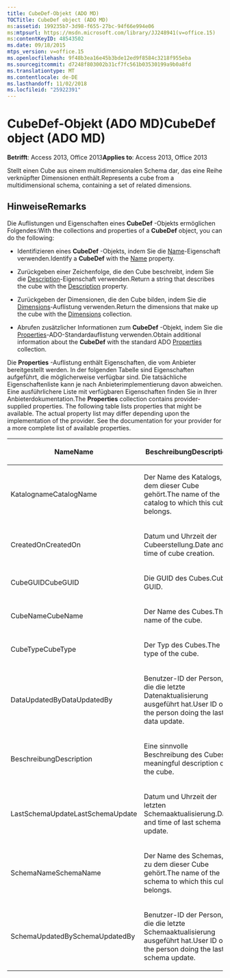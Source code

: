 ```yaml
---
title: CubeDef-Objekt (ADO MD)
TOCTitle: CubeDef object (ADO MD)
ms:assetid: 199235b7-3d98-f655-27bc-94f66e994e06
ms:mtpsurl: https://msdn.microsoft.com/library/JJ248941(v=office.15)
ms:contentKeyID: 48543502
ms.date: 09/18/2015
mtps_version: v=office.15
ms.openlocfilehash: 9f48b3ea16e45b3bde12ed9f8584c3218f955eba
ms.sourcegitcommit: d7248f803002b31cf7fc561b03530199a9b0a8fd
ms.translationtype: MT
ms.contentlocale: de-DE
ms.lasthandoff: 11/02/2018
ms.locfileid: "25922391"
---
```

# <a name="cubedef-object-ado-md"></a><span data-ttu-id="068f7-102">CubeDef-Objekt (ADO MD)</span><span class="sxs-lookup"><span data-stu-id="068f7-102">CubeDef object (ADO MD)</span></span>


<span data-ttu-id="068f7-103">**Betrifft**: Access 2013, Office 2013</span><span class="sxs-lookup"><span data-stu-id="068f7-103">**Applies to**: Access 2013, Office 2013</span></span>

<span data-ttu-id="068f7-104">Stellt einen Cube aus einem multidimensionalen Schema dar, das eine Reihe verknüpfter Dimensionen enthält.</span><span class="sxs-lookup"><span data-stu-id="068f7-104">Represents a cube from a multidimensional schema, containing a set of related dimensions.</span></span>

## <a name="remarks"></a><span data-ttu-id="068f7-105">Hinweise</span><span class="sxs-lookup"><span data-stu-id="068f7-105">Remarks</span></span>

<span data-ttu-id="068f7-106">Die Auflistungen und Eigenschaften eines **CubeDef** -Objekts ermöglichen Folgendes:</span><span class="sxs-lookup"><span data-stu-id="068f7-106">With the collections and properties of a **CubeDef** object, you can do the following:</span></span>

  - <span data-ttu-id="068f7-107">Identifizieren eines **CubeDef** -Objekts, indem Sie die [Name](name-property-ado-md.md)-Eigenschaft verwenden.</span><span class="sxs-lookup"><span data-stu-id="068f7-107">Identify a **CubeDef** with the [Name](name-property-ado-md.md) property.</span></span>

  - <span data-ttu-id="068f7-108">Zurückgeben einer Zeichenfolge, die den Cube beschreibt, indem Sie die [Description](description-property-ado-md.md)-Eigenschaft verwenden.</span><span class="sxs-lookup"><span data-stu-id="068f7-108">Return a string that describes the cube with the [Description](description-property-ado-md.md) property.</span></span>

  - <span data-ttu-id="068f7-109">Zurückgeben der Dimensionen, die den Cube bilden, indem Sie die [Dimensions](dimensions-collection-ado-md.md)-Auflistung verwenden.</span><span class="sxs-lookup"><span data-stu-id="068f7-109">Return the dimensions that make up the cube with the [Dimensions](dimensions-collection-ado-md.md) collection.</span></span>

  - <span data-ttu-id="068f7-110">Abrufen zusätzlicher Informationen zum **CubeDef** -Objekt, indem Sie die [Properties](properties-collection-ado.md)-ADO-Standardauflistung verwenden.</span><span class="sxs-lookup"><span data-stu-id="068f7-110">Obtain additional information about the **CubeDef** with the standard ADO [Properties](properties-collection-ado.md) collection.</span></span>

<span data-ttu-id="068f7-p101">Die **Properties** -Auflistung enthält Eigenschaften, die vom Anbieter bereitgestellt werden. In der folgenden Tabelle sind Eigenschaften aufgeführt, die möglicherweise verfügbar sind. Die tatsächliche Eigenschaftenliste kann je nach Anbieterimplementierung davon abweichen. Eine ausführlichere Liste mit verfügbaren Eigenschaften finden Sie in Ihrer Anbieterdokumentation.</span><span class="sxs-lookup"><span data-stu-id="068f7-p101">The **Properties** collection contains provider-supplied properties. The following table lists properties that might be available. The actual property list may differ depending upon the implementation of the provider. See the documentation for your provider for a more complete list of available properties.</span></span>

<table>
<colgroup>
<col style="width: 50%" />
<col style="width: 50%" />
</colgroup>
<thead>
<tr class="header">
<th><p><span data-ttu-id="068f7-115">Name</span><span class="sxs-lookup"><span data-stu-id="068f7-115">Name</span></span></p></th>
<th><p><span data-ttu-id="068f7-116">Beschreibung</span><span class="sxs-lookup"><span data-stu-id="068f7-116">Description</span></span></p></th>
</tr>
</thead>
<tbody>
<tr class="odd">
<td><p><span data-ttu-id="068f7-117">Katalogname</span><span class="sxs-lookup"><span data-stu-id="068f7-117">CatalogName</span></span></p></td>
<td><p><span data-ttu-id="068f7-118">Der Name des Katalogs, zu dem dieser Cube gehört.</span><span class="sxs-lookup"><span data-stu-id="068f7-118">The name of the catalog to which this cube belongs.</span></span></p></td>
</tr>
<tr class="even">
<td><p><span data-ttu-id="068f7-119">CreatedOn</span><span class="sxs-lookup"><span data-stu-id="068f7-119">CreatedOn</span></span></p></td>
<td><p><span data-ttu-id="068f7-120">Datum und Uhrzeit der Cubeerstellung.</span><span class="sxs-lookup"><span data-stu-id="068f7-120">Date and time of cube creation.</span></span></p></td>
</tr>
<tr class="odd">
<td><p><span data-ttu-id="068f7-121">CubeGUID</span><span class="sxs-lookup"><span data-stu-id="068f7-121">CubeGUID</span></span></p></td>
<td><p><span data-ttu-id="068f7-122">Die GUID des Cubes.</span><span class="sxs-lookup"><span data-stu-id="068f7-122">Cube GUID.</span></span></p></td>
</tr>
<tr class="even">
<td><p><span data-ttu-id="068f7-123">CubeName</span><span class="sxs-lookup"><span data-stu-id="068f7-123">CubeName</span></span></p></td>
<td><p><span data-ttu-id="068f7-124">Der Name des Cubes.</span><span class="sxs-lookup"><span data-stu-id="068f7-124">The name of the cube.</span></span></p></td>
</tr>
<tr class="odd">
<td><p><span data-ttu-id="068f7-125">CubeType</span><span class="sxs-lookup"><span data-stu-id="068f7-125">CubeType</span></span></p></td>
<td><p><span data-ttu-id="068f7-126">Der Typ des Cubes.</span><span class="sxs-lookup"><span data-stu-id="068f7-126">The type of the cube.</span></span></p></td>
</tr>
<tr class="even">
<td><p><span data-ttu-id="068f7-127">DataUpdatedBy</span><span class="sxs-lookup"><span data-stu-id="068f7-127">DataUpdatedBy</span></span></p></td>
<td><p><span data-ttu-id="068f7-128">Benutzer-ID der Person, die die letzte Datenaktualisierung ausgeführt hat.</span><span class="sxs-lookup"><span data-stu-id="068f7-128">User ID of the person doing the last data update.</span></span></p></td>
</tr>
<tr class="odd">
<td><p><span data-ttu-id="068f7-129">Beschreibung</span><span class="sxs-lookup"><span data-stu-id="068f7-129">Description</span></span></p></td>
<td><p><span data-ttu-id="068f7-130">Eine sinnvolle Beschreibung des Cubes.</span><span class="sxs-lookup"><span data-stu-id="068f7-130">A meaningful description of the cube.</span></span></p></td>
</tr>
<tr class="even">
<td><p><span data-ttu-id="068f7-131">LastSchemaUpdate</span><span class="sxs-lookup"><span data-stu-id="068f7-131">LastSchemaUpdate</span></span></p></td>
<td><p><span data-ttu-id="068f7-132">Datum und Uhrzeit der letzten Schemaaktualisierung.</span><span class="sxs-lookup"><span data-stu-id="068f7-132">Date and time of last schema update.</span></span></p></td>
</tr>
<tr class="odd">
<td><p><span data-ttu-id="068f7-133">SchemaName</span><span class="sxs-lookup"><span data-stu-id="068f7-133">SchemaName</span></span></p></td>
<td><p><span data-ttu-id="068f7-134">Der Name des Schemas, zu dem dieser Cube gehört.</span><span class="sxs-lookup"><span data-stu-id="068f7-134">The name of the schema to which this cube belongs.</span></span></p></td>
</tr>
<tr class="even">
<td><p><span data-ttu-id="068f7-135">SchemaUpdatedBy</span><span class="sxs-lookup"><span data-stu-id="068f7-135">SchemaUpdatedBy</span></span></p></td>
<td><p><span data-ttu-id="068f7-136">Benutzer-ID der Person, die die letzte Schemaaktualisierung ausgeführt hat.</span><span class="sxs-lookup"><span data-stu-id="068f7-136">User ID of the person doing the last schema update.</span></span></p></td>
</tr>
</tbody>
</table>

